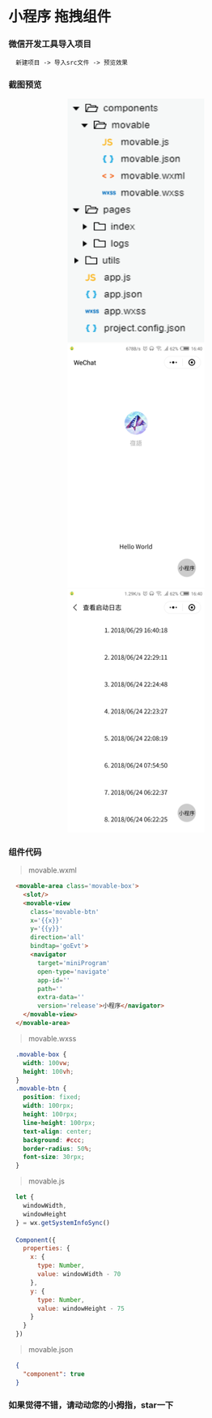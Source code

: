 # 小程序 拖拽组件

### 微信开发工具导入项目

```console
  新建项目 -> 导入src文件 -> 预览效果
``` 

### 截图预览

<div align=center>
  <img width="270" height="480" src="./screenshot/struct.png"/>
  <img width="270" height="480" src="./screenshot/index.png"/>
  <img width="270" height="480" src="./screenshot/logs.jpg"/>
</div>

### 组件代码

> movable.wxml

``` html
  <movable-area class='movable-box'>
    <slot/>
    <movable-view
      class='movable-btn'
      x='{{x}}'
      y='{{y}}'
      direction='all'
      bindtap='goEvt'>
      <navigator
        target='miniProgram'
        open-type='navigate'
        app-id=''
        path=''
        extra-data=''
        version='release'>小程序</navigator>
    </movable-view>
  </movable-area>
```

> movable.wxss

``` css
  .movable-box {
    width: 100vw;
    height: 100vh;
  }
  .movable-btn {
    position: fixed;
    width: 100rpx;
    height: 100rpx;
    line-height: 100rpx;
    text-align: center;
    background: #ccc;
    border-radius: 50%;
    font-size: 30rpx;
  }
```

> movable.js

``` js
  let {
    windowWidth,
    windowHeight
  } = wx.getSystemInfoSync()

  Component({
    properties: {
      x: {
        type: Number,
        value: windowWidth - 70
      },
      y: {
        type: Number,
        value: windowHeight - 75
      }
    }
  })
```

> movable.json

``` json
  {
    "component": true
  }
```

### 如果觉得不错，请动动您的小拇指，star一下
